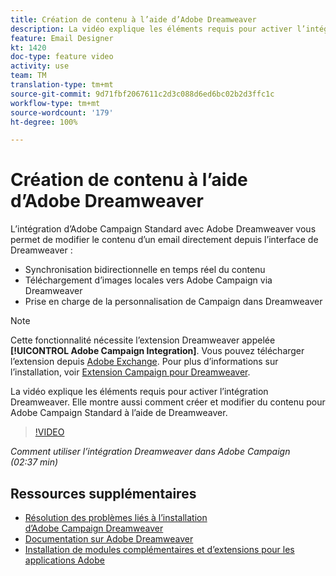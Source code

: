```yaml
---
title: Création de contenu à l’aide d’Adobe Dreamweaver
description: La vidéo explique les éléments requis pour activer l’intégration Dreamweaver. Elle montre aussi comment créer et modifier du contenu pour Adobe Campaign Standard à l’aide de Dreamweaver.
feature: Email Designer
kt: 1420
doc-type: feature video
activity: use
team: TM
translation-type: tm+mt
source-git-commit: 9d71fbf2067611c2d3c088d6ed6bc02b2d3ffc1c
workflow-type: tm+mt
source-wordcount: '179'
ht-degree: 100%

---
```



# Création de contenu à l’aide d’Adobe Dreamweaver

L’intégration d’Adobe Campaign Standard avec Adobe Dreamweaver vous permet de modifier le contenu d’un email directement depuis l’interface de Dreamweaver :

* Synchronisation bidirectionnelle en temps réel du contenu
* Téléchargement d’images locales vers Adobe Campaign via Dreamweaver
* Prise en charge de la personnalisation de Campaign dans Dreamweaver

>[!NOTE]
>
>Cette fonctionnalité nécessite l’extension Dreamweaver appelée **[!UICONTROL Adobe Campaign Integration]**. Vous pouvez télécharger l’extension depuis [Adobe Exchange](https://exchange.adobe.com/creativecloud.html#search). Pour plus d’informations sur l’installation, voir [Extension Campaign pour Dreamweaver](https://helpx.adobe.com/fr/dreamweaver/using/working-with-dreamweaver-and-campaign.html).

La vidéo explique les éléments requis pour activer l’intégration Dreamweaver. Elle montre aussi comment créer et modifier du contenu pour Adobe Campaign Standard à l’aide de Dreamweaver.

>[!VIDEO](https://video.tv.adobe.com/v/23121?quality=12)

*Comment utiliser l’intégration Dreamweaver dans Adobe Campaign (02:37 min)*

## Ressources supplémentaires

* [Résolution des problèmes liés à l’installation d’Adobe Campaign Dreamweaver](https://helpx.adobe.com/fr/dreamweaver/kb/dreamweaver-campaign-integration-issue.html)
* [Documentation sur Adobe Dreamweaver](https://helpx.adobe.com/fr/dreamweaver/using/working-with-dreamweaver-and-campaign.html)
* [Installation de modules complémentaires et d’extensions pour les applications Adobe](https://helpx.adobe.com/fr/creative-cloud/kb/installingextensionsandaddons.html)
